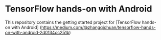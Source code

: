 # TensorFlow hands-on with Android


This repository contains the getting started project for [TensorFlow hands-on with Android] (https://medium.com/@zhangqichuan/tensorflow-hands-on-with-android-2d0134cc251b)